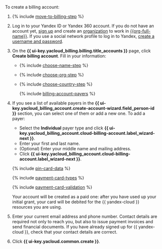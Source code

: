To create a billing account:

1. {% include [move-to-billing-step](../../billing/_includes/move-to-billing-step.md) %}

1. Log in to your Yandex ID or Yandex 360 account. If you do not have an account yet, [sign up](https://yandex.ru/support/id/authorization/registration.html) and create an [organization](../../organization/quickstart.md) to work in [{{org-full-name}}]({{link-org-main}}). If you use a social network profile to log in to Yandex, [create a username and password](https://passport.yandex.com/passport?mode=postregistration&create_login=1).

1. On the **{{ ui-key.yacloud_billing.billing.title_accounts }}** page, click **Create billing account**. Fill in your information:

   * {% include [choose-name-step](../../billing/_includes/choose-name-step.md) %}
   * {% include [choose-org-step](../../billing/_includes/choose-org-step.md) %}
   * {% include [choose-country-step](../../billing/_includes/choose-country-step.md) %}

      {% include [billing-account-payers](../../billing/_includes/billing-account-payers.md) %}

1. If you see a list of available payers in the **{{ ui-key.yacloud_billing_account.create-account-wizard.field_person-id }}** section, you can select one of them or add a new one. To add a payer:

   * Select the **Individual** payer type and click **{{ ui-key.yacloud_billing_account.cloud-billing-account.label_wizard-next }}**.
   * Enter your first and last name.
   * (Optional) Enter your middle name and mailing address.
   * Click **{{ ui-key.yacloud_billing_account.cloud-billing-account.label_wizard-next }}**.

   {% include [pin-card-data](pin-card-data.md) %}

   {% include [payment-card-types](payment-card-types.md) %}

   {% include [payment-card-validation](payment-card-validation.md) %}

   Your account will be created as a paid one: after you have used up your initial grant, your card will be debited for the {{ yandex-cloud }} resources you are using.

1. Enter your current email address and phone number. Contact details are required not only to reach you, but also to issue payment invoices and send financial documents. If you have already signed up for {{ yandex-cloud }}, check that your contact details are correct.

1. Click **{{ ui-key.yacloud.common.create }}**.